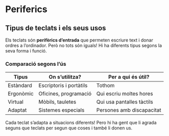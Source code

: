 # Periferics
## Tipus de teclats i els seus usos

Els teclats són **perifèrics d’entrada** que permeten escriure text i donar ordres a l’ordinador. Però no tots són iguals! Hi ha diferents tipus segons la seva forma i funció.

### Comparació segons l’ús

| **Tipus**      | **On s’utilitza?**         | **Per a qui és útil?**              |
|---------------|--------------------------|----------------------------------|
| Estàndard     | Escriptoris i portàtils   | Tothom                          |
| Ergonòmic     | Oficines, programació     | Qui escriu moltes hores         |
| Virtual       | Mòbils, tauletes          | Qui usa pantalles tàctils       |
| Adaptat       | Sistemes especials        | Persones amb discapacitat       |

Cada teclat s’adapta a situacions diferents! Pero hi ha gent que li agrada seguns que teclats per segun que coses i també li donen us.
